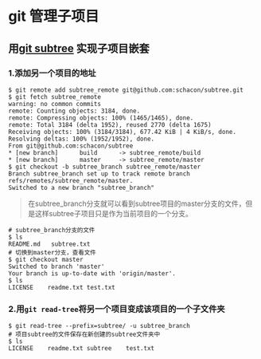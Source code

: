 # git 管理子项目

## 用[git subtree](https://git-scm.com/book/en/v1/Git-Tools-Subtree-Merging) 实现子项目嵌套 

### 1.添加另一个项目的地址

  ```git
  $ git remote add subtree_remote git@github.com:schacon/subtree.git
  $ git fetch subtree_remote
  warning: no common commits
  remote: Counting objects: 3184, done.
  remote: Compressing objects: 100% (1465/1465), done.
  remote: Total 3184 (delta 1952), reused 2770 (delta 1675)
  Receiving objects: 100% (3184/3184), 677.42 KiB | 4 KiB/s, done.
  Resolving deltas: 100% (1952/1952), done.
  From git@github.com:schacon/subtree
  * [new branch]      build      -> subtree_remote/build
  * [new branch]      master     -> subtree_remote/master
  $ git checkout -b subtree_branch subtree_remote/master
  Branch subtree_branch set up to track remote branch refs/remotes/subtree_remote/master.
  Switched to a new branch "subtree_branch"
  ```

> 在subtree_branch分支就可以看到subtree项目的master分支的文件，但是这样subtree子项目只是作为当前项目的一个分支。

```shell
# subtree_branch分支的文件
$ ls
README.md   subtree.txt
# 切换到master分支，查看文件
$ git checkout master
Switched to branch 'master'
Your branch is up-to-date with 'origin/master'.
$ ls
LICENSE    readme.txt test.txt
```

### 2.用`git read-tree`将另一个项目变成该项目的一个子文件夹

  ``` shell
  $ git read-tree --prefix=subtree/ -u subtree_branch
  # 项目subtree的文件保存在新创建的subtree文件夹中
  $ ls
  LICENSE    readme.txt subtree    test.txt
  ```
